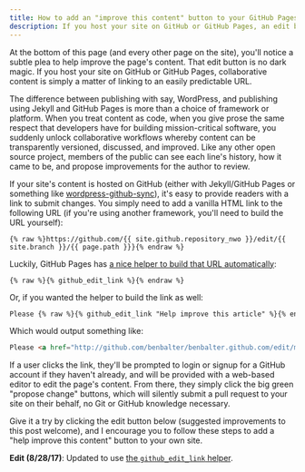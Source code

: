 ```yaml
---
title: How to add an "improve this content" button to your GitHub Pages site
description: If you host your site on GitHub or GitHub Pages, an edit button (and thus encouraging collaboration around your content) is simply a matter of linking to an easily predictable URL.
---
```


At the bottom of this page (and every other page on the site), you'll notice a subtle plea to help improve the page's content. That edit button is no dark magic. If you host your site on GitHub or GitHub Pages, collaborative content is simply a matter of linking to an easily predictable URL.

The difference between publishing with say, WordPress, and publishing using Jekyll and GitHub Pages is more than a choice of framework or platform. When you treat content as code, when you give prose the same respect that developers have for building mission-critical software, you suddenly unlock collaborative workflows whereby content can be transparently versioned, discussed, and improved. Like any other open source project, members of the public can see each line's history, how it came to be, and propose improvements for the author to review.

If your site's content is hosted on GitHub (either with Jekyll/GitHub Pages or something like [wordpress-github-sync](https://github.com/benbalter/wordpress-github-sync)), it's easy to provide readers with a link to submit changes. You simply need to add a vanilla HTML link to the following URL (if you're using another framework, you'll need to build the URL yourself):

```liquid
{% raw %}https://github.com/{{ site.github.repository_nwo }}/edit/{{ site.branch }}/{{ page.path }}}{% endraw %}
```

Luckily, GitHub Pages has [a nice helper to build that URL automatically](https://jekyll.github.io/github-metadata/edit-on-github-link/):

```liquid
{% raw %}{% github_edit_link %}{% endraw %}
```

Or, if you wanted the helper to build the link as well:

```html
Please {% raw %}{% github_edit_link "Help improve this article" %}{% endraw %}.
```

Which would output something like:

```html
Please <a href="http://github.com/benbalter/benbalter.github.com/edit/master/_posts/2015-09-13-github-pages-edit-button.md">help improve this article</a>.
```

If a user clicks the link, they'll be prompted to login or signup for a GitHub account if they haven't already, and will be provided with a web-based editor to edit the page's content. From there, they simply click the big green "propose change" buttons, which will silently submit a pull request to your site on their behalf, no Git or GitHub knowledge necessary.

Give it a try by clicking the edit button below (suggested improvements to this post welcome), and I encourage you to follow these steps to add a "help improve this content" button to your own site.

**Edit (8/28/17)**: Updated to use [the `github_edit_link` helper](https://jekyll.github.io/github-metadata/edit-on-github-link/).

